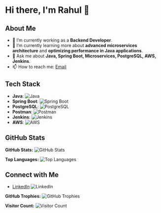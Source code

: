 # Hi there, I'm Rahul 👋

## About Me
- 🔭 I’m currently working as a **Backend Developer**.
- 🌱 I’m currently learning more about **advanced microservices architecture** and **optimizing performance in Java applications**.
- 💬 Ask me about **Java, Spring Boot, Microservices, PostgreSQL, AWS, Jenkins**.
- 📫 How to reach me: [Email](mailto:rahulshaik0175@gmail.com)

## Tech Stack
- **Java**: ![Java](https://img.shields.io/badge/Java-ED8B00?style=flat-square&logo=java&logoColor=white)
- **Spring Boot**: ![Spring Boot](https://img.shields.io/badge/Spring%20Boot-6DB33F?style=flat-square&logo=spring-boot&logoColor=white)
- **PostgreSQL**: ![PostgreSQL](https://img.shields.io/badge/PostgreSQL-316192?style=flat-square&logo=postgresql&logoColor=white)
- **Postman**: ![Postman](https://img.shields.io/badge/Postman-FF6C37?style=flat-square&logo=postman&logoColor=white)
- **Jenkins**: ![Jenkins](https://img.shields.io/badge/Jenkins-D24939?style=flat-square&logo=jenkins&logoColor=white)
- **AWS**: ![AWS](https://img.shields.io/badge/AWS-232F3E?style=flat-square&logo=amazon-aws&logoColor=white)

## GitHub Stats
**GitHub Stats:**
![GitHub Stats](https://github-readme-stats.vercel.app/api?username=yourusername&show_icons=true&theme=radical)

**Top Languages:**
![Top Languages](https://github-readme-stats.vercel.app/api/top-langs/?username=yourusername&layout=compact&theme=radical)

## Connect with Me
- [LinkedIn](https://www.linkedin.com/in/yourprofile) ![LinkedIn](https://img.shields.io/badge/LinkedIn-0A66C2?style=flat-square&logo=linkedin&logoColor=white)

<!-- Optional: GitHub Trophies -->
**GitHub Trophies:**
![GitHub Trophies](https://github-profile-trophy.vercel.app/?username=yourusername&theme=radical)

<!-- Optional: Visitors -->
**Visitor Count:**
![Visitor Count](https://visitor-badge.glitch.me/badge?page_id=yourusername.yourusername)
